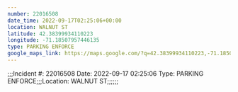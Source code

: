 ```yaml
---
number: 22016508
date_time: 2022-09-17T02:25:06+00:00
location: WALNUT ST
latitude: 42.38399934110223
longitude: -71.18507957446135
type: PARKING ENFORCE
google_maps_link: https://maps.google.com/?q=42.38399934110223,-71.18507957446135
---
```


;;;Incident #: 22016508   Date: 2022-09-17 02:25:06   Type: PARKING ENFORCE;;;Location: WALNUT ST;;;;;;
